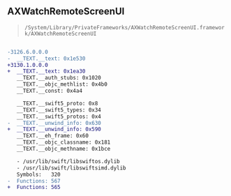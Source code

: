 ## AXWatchRemoteScreenUI

> `/System/Library/PrivateFrameworks/AXWatchRemoteScreenUI.framework/AXWatchRemoteScreenUI`

```diff

-3126.6.0.0.0
-  __TEXT.__text: 0x1e530
+3130.1.0.0.0
+  __TEXT.__text: 0x1ea30
   __TEXT.__auth_stubs: 0x1020
   __TEXT.__objc_methlist: 0x4b0
   __TEXT.__const: 0x4a4

   __TEXT.__swift5_proto: 0x8
   __TEXT.__swift5_types: 0x34
   __TEXT.__swift5_protos: 0x4
-  __TEXT.__unwind_info: 0x630
+  __TEXT.__unwind_info: 0x590
   __TEXT.__eh_frame: 0x60
   __TEXT.__objc_classname: 0x181
   __TEXT.__objc_methname: 0x1bce

   - /usr/lib/swift/libswiftos.dylib
   - /usr/lib/swift/libswiftsimd.dylib
   Symbols:   320
-  Functions: 567
+  Functions: 565
 

```
